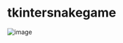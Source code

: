 # tkintersnakegame

![image](https://github.com/user-attachments/assets/add5a161-261b-4260-8178-2668240adf50)
